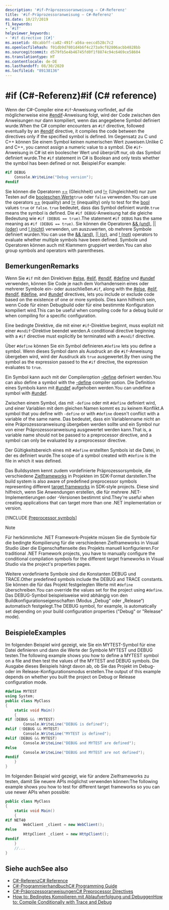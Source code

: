 ```yaml
---
description: '#if-Präprozessoranweisung – C#-Referenz'
title: '#if-Präprozessoranweisung – C#-Referenz'
ms.date: 10/27/2019
f1_keywords:
- '#if'
helpviewer_keywords:
- '#if directive [C#]'
ms.assetid: 48cabbff-ca82-491f-a56a-eeccd528c7c2
ms.openlocfilehash: f01db9d7801d4b6f4c273a9cf82806acbb4828bb
ms.sourcegitcommit: d579fb5e4b46745fd0f1f8874c94c6469ce58604
ms.translationtype: HT
ms.contentlocale: de-DE
ms.lasthandoff: 08/30/2020
ms.locfileid: "89138136"
---
```

# <a name="if-c-reference"></a><span data-ttu-id="a947d-103">#if (C#-Referenz)</span><span class="sxs-lookup"><span data-stu-id="a947d-103">#if (C# reference)</span></span>

<span data-ttu-id="a947d-104">Wenn der C#-Compiler eine `#if`-Anweisung vorfindet, auf die möglicherweise eine [#endif](preprocessor-endif.md)-Anweisung folgt, wird der Code zwischen den Anweisungen nur dann kompiliert, wenn das angegebene Symbol definiert wurde.</span><span class="sxs-lookup"><span data-stu-id="a947d-104">When the C# compiler encounters an `#if` directive, followed eventually by an [#endif](preprocessor-endif.md) directive, it compiles the code between the directives only if the specified symbol is defined.</span></span> <span data-ttu-id="a947d-105">Im Gegensatz zu C und C++ können Sie einem Symbol keinen numerischen Wert zuweisen.</span><span class="sxs-lookup"><span data-stu-id="a947d-105">Unlike C and C++, you cannot assign a numeric value to a symbol.</span></span> <span data-ttu-id="a947d-106">Die `#if`-Anweisung in C# ist ein boolescher Wert und überprüft nur, ob das Symbol definiert wurde.</span><span class="sxs-lookup"><span data-stu-id="a947d-106">The `#if` statement in C# is Boolean and only tests whether the symbol has been defined or not.</span></span> <span data-ttu-id="a947d-107">Beispiel:</span><span class="sxs-lookup"><span data-stu-id="a947d-107">For example:</span></span>

```csharp
#if DEBUG
    Console.WriteLine("Debug version");
#endif
```

<span data-ttu-id="a947d-108">Sie können die Operatoren [==](../operators/equality-operators.md#equality-operator-) (Gleichheit) und [!=](../operators/equality-operators.md#inequality-operator-) (Ungleichheit) nur zum Testen auf die [booleschen Werte](../builtin-types/bool.md)`true` oder `false` verwenden.</span><span class="sxs-lookup"><span data-stu-id="a947d-108">You can use the operators [==](../operators/equality-operators.md#equality-operator-) (equality) and [!=](../operators/equality-operators.md#inequality-operator-) (inequality) only to test for the [bool](../builtin-types/bool.md) values `true` or `false`.</span></span> <span data-ttu-id="a947d-109">`true` bedeutet, dass das Symbol definiert wurde.</span><span class="sxs-lookup"><span data-stu-id="a947d-109">`true` means the symbol is defined.</span></span> <span data-ttu-id="a947d-110">Die `#if DEBUG`-Anweisung hat die gleiche Bedeutung wie `#if (DEBUG == true)`.</span><span class="sxs-lookup"><span data-stu-id="a947d-110">The statement `#if DEBUG` has the same meaning as `#if (DEBUG == true)`.</span></span> <span data-ttu-id="a947d-111">Sie können die Operatoren [&& (und)](../operators/boolean-logical-operators.md#conditional-logical-and-operator-), [&#124;&#124; (oder)](../operators/boolean-logical-operators.md#conditional-logical-or-operator-) und [! (nicht)](../operators/boolean-logical-operators.md#logical-negation-operator-) verwenden, um auszuwerten, ob mehrere Symbole definiert wurden.</span><span class="sxs-lookup"><span data-stu-id="a947d-111">You can use the [&& (and)](../operators/boolean-logical-operators.md#conditional-logical-and-operator-), [&#124;&#124; (or)](../operators/boolean-logical-operators.md#conditional-logical-or-operator-), and [! (not)](../operators/boolean-logical-operators.md#logical-negation-operator-) operators to evaluate whether multiple symbols have been defined.</span></span> <span data-ttu-id="a947d-112">Symbole und Operatoren können auch mit Klammern gruppiert werden.</span><span class="sxs-lookup"><span data-stu-id="a947d-112">You can also group symbols and operators with parentheses.</span></span>

## <a name="remarks"></a><span data-ttu-id="a947d-113">Bemerkungen</span><span class="sxs-lookup"><span data-stu-id="a947d-113">Remarks</span></span>

<span data-ttu-id="a947d-114">Wenn Sie `#if` mit den Direktiven [#else](preprocessor-else.md), [#elif](preprocessor-elif.md), [#endif](preprocessor-endif.md), [#define](preprocessor-define.md) und [#undef](preprocessor-undef.md) verwenden, können Sie Code je nach dem Vorhandensein eines oder mehrerer Symbole ein- oder ausschließen.</span><span class="sxs-lookup"><span data-stu-id="a947d-114">`#if`, along with the [#else](preprocessor-else.md), [#elif](preprocessor-elif.md), [#endif](preprocessor-endif.md), [#define](preprocessor-define.md), and [#undef](preprocessor-undef.md) directives, lets you include or exclude code based on the existence of one or more symbols.</span></span> <span data-ttu-id="a947d-115">Dies kann hilfreich sein, wenn Code für einen Debugbuild oder für eine bestimmte Konfiguration kompiliert wird.</span><span class="sxs-lookup"><span data-stu-id="a947d-115">This can be useful when compiling code for a debug build or when compiling for a specific configuration.</span></span>

<span data-ttu-id="a947d-116">Eine bedingte Direktive, die mit einer `#if`-Direktive beginnt, muss explizit mit einer `#endif`-Direktive beendet werden.</span><span class="sxs-lookup"><span data-stu-id="a947d-116">A conditional directive beginning with a `#if` directive must explicitly be terminated with a `#endif` directive.</span></span>

<span data-ttu-id="a947d-117">Über `#define` können Sie ein Symbol definieren.</span><span class="sxs-lookup"><span data-stu-id="a947d-117">`#define` lets you define a symbol.</span></span> <span data-ttu-id="a947d-118">Wenn dieses Symbol dann als Ausdruck an die `#if`-Anweisung übergeben wird, wird der Ausdruck als `true` ausgewertet.</span><span class="sxs-lookup"><span data-stu-id="a947d-118">By then using the symbol as the expression passed to the `#if` directive, the expression evaluates to `true`.</span></span>

<span data-ttu-id="a947d-119">Ein Symbol kann auch mit der Compileroption [-define](../compiler-options/define-compiler-option.md) definiert werden.</span><span class="sxs-lookup"><span data-stu-id="a947d-119">You can also define a symbol with the [-define](../compiler-options/define-compiler-option.md) compiler option.</span></span> <span data-ttu-id="a947d-120">Die Definition eines Symbols kann mit [#undef](preprocessor-undef.md) aufgehoben werden.</span><span class="sxs-lookup"><span data-stu-id="a947d-120">You can undefine a symbol with [#undef](preprocessor-undef.md).</span></span>

<span data-ttu-id="a947d-121">Zwischen einem Symbol, das mit `-define` oder mit `#define` definiert wird, und einer Variablen mit dem gleichen Namen kommt es zu keinem Konflikt.</span><span class="sxs-lookup"><span data-stu-id="a947d-121">A symbol that you define with `-define` or with `#define` doesn't conflict with a variable of the same name.</span></span> <span data-ttu-id="a947d-122">Das bedeutet, dass ein Variablenname nicht an eine Präprozessoranweisung übergeben werden sollte und ein Symbol nur von einer Präprozessoranweisung ausgewertet werden kann.</span><span class="sxs-lookup"><span data-stu-id="a947d-122">That is, a variable name should not be passed to a preprocessor directive, and a symbol can only be evaluated by a preprocessor directive.</span></span>

<span data-ttu-id="a947d-123">Der Gültigkeitsbereich eines mit `#define` erstellten Symbols ist die Datei, in der es definiert wurde.</span><span class="sxs-lookup"><span data-stu-id="a947d-123">The scope of a symbol created with `#define` is the file in which it was defined.</span></span>

<span data-ttu-id="a947d-124">Das Buildsystem kennt zudem vordefinierte Präprozessorsymbole, die verschiedene [Zielframeworks](../../../standard/frameworks.md) in Projekten im SDK-Format darstellen.</span><span class="sxs-lookup"><span data-stu-id="a947d-124">The build system is also aware of predefined preprocessor symbols representing different [target frameworks](../../../standard/frameworks.md) in SDK-style projects.</span></span> <span data-ttu-id="a947d-125">Diese sind hilfreich, wenn Sie Anwendungen erstellen, die für mehrere .NET-Implementierungen oder -Versionen bestimmt sind.</span><span class="sxs-lookup"><span data-stu-id="a947d-125">They're useful when creating applications that can target more than one .NET implementation or version.</span></span>

[!INCLUDE [Preprocessor symbols](~/includes/preprocessor-symbols.md)]

> [!NOTE]
> <span data-ttu-id="a947d-126">Für herkömmliche .NET Framework-Projekte müssen Sie die Symbole für die bedingte Kompilierung für die verschiedenen Zielframeworks in Visual Studio über die Eigenschaftenseite des Projekts manuell konfigurieren.</span><span class="sxs-lookup"><span data-stu-id="a947d-126">For traditional .NET Framework projects, you have to manually configure the conditional compilation symbols for the different target frameworks in Visual Studio via the project's properties pages.</span></span>

<span data-ttu-id="a947d-127">Weitere vordefinierte Symbole sind die Konstanten DEBUG und TRACE.</span><span class="sxs-lookup"><span data-stu-id="a947d-127">Other predefined symbols include the DEBUG and TRACE constants.</span></span> <span data-ttu-id="a947d-128">Sie können die für das Projekt festgelegten Werte mit `#define` überschreiben.</span><span class="sxs-lookup"><span data-stu-id="a947d-128">You can override the values set for the project using `#define`.</span></span> <span data-ttu-id="a947d-129">Das DEBUG-Symbol beispielsweise wird abhängig von den Buildkonfigurationseigenschaften (Modus „Debug“ oder „Release“) automatisch festgelegt.</span><span class="sxs-lookup"><span data-stu-id="a947d-129">The DEBUG symbol, for example, is automatically set depending on your build configuration properties ("Debug" or "Release" mode).</span></span>

## <a name="examples"></a><span data-ttu-id="a947d-130">Beispiele</span><span class="sxs-lookup"><span data-stu-id="a947d-130">Examples</span></span>

<span data-ttu-id="a947d-131">Im folgenden Beispiel wird gezeigt, wie Sie ein MYTEST-Symbol für eine Datei definieren und dann die Werte der Symbole MYTEST und DEBUG testen.</span><span class="sxs-lookup"><span data-stu-id="a947d-131">The following example shows you how to define a MYTEST symbol on a file and then test the values of the MYTEST and DEBUG symbols.</span></span> <span data-ttu-id="a947d-132">Die Ausgabe dieses Beispiels hängt davon ab, ob Sie das Projekt im Debug- oder im Release-Konfigurationsmodus erstellen.</span><span class="sxs-lookup"><span data-stu-id="a947d-132">The output of this example depends on whether you built the project on Debug or Release configuration mode.</span></span>

```csharp
#define MYTEST
using System;
public class MyClass
{
    static void Main()
    {
#if (DEBUG && !MYTEST)
        Console.WriteLine("DEBUG is defined");
#elif (!DEBUG && MYTEST)
        Console.WriteLine("MYTEST is defined");
#elif (DEBUG && MYTEST)
        Console.WriteLine("DEBUG and MYTEST are defined");  
#else
        Console.WriteLine("DEBUG and MYTEST are not defined");
#endif
    }
}
```

<span data-ttu-id="a947d-133">Im folgenden Beispiel wird gezeigt, wie für andere Zielframeworks zu testen, damit Sie neuere APIs möglichst verwenden können:</span><span class="sxs-lookup"><span data-stu-id="a947d-133">The following example shows you how to test for different target frameworks so you can use newer APIs when possible:</span></span>

```csharp
public class MyClass
{
    static void Main()
    {
#if NET40
        WebClient _client = new WebClient();
#else
        HttpClient _client = new HttpClient();
#endif
    }
    //...
}
```

## <a name="see-also"></a><span data-ttu-id="a947d-134">Siehe auch</span><span class="sxs-lookup"><span data-stu-id="a947d-134">See also</span></span>

- [<span data-ttu-id="a947d-135">C#-Referenz</span><span class="sxs-lookup"><span data-stu-id="a947d-135">C# Reference</span></span>](../index.md)
- [<span data-ttu-id="a947d-136">C#-Programmierhandbuch</span><span class="sxs-lookup"><span data-stu-id="a947d-136">C# Programming Guide</span></span>](../../programming-guide/index.md)
- [<span data-ttu-id="a947d-137">C#-Präprozessoranweisungen</span><span class="sxs-lookup"><span data-stu-id="a947d-137">C# Preprocessor Directives</span></span>](index.md)
- [<span data-ttu-id="a947d-138">How to: Bedingtes Kompilieren mit Ablaufverfolgung und Debuggen</span><span class="sxs-lookup"><span data-stu-id="a947d-138">How to: Compile Conditionally with Trace and Debug</span></span>](../../../framework/debug-trace-profile/how-to-compile-conditionally-with-trace-and-debug.md)
